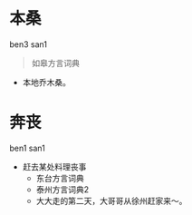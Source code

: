 # 本桑
ben3 san1
> 如皋方言词典
- 本地乔木桑。

# 奔丧
ben1 san1
+ 赶去某处料理丧事
  * 东台方言词典
  * 泰州方言词典2
  - 大大走的第二天，大哥哥从徐州赶家来～。
